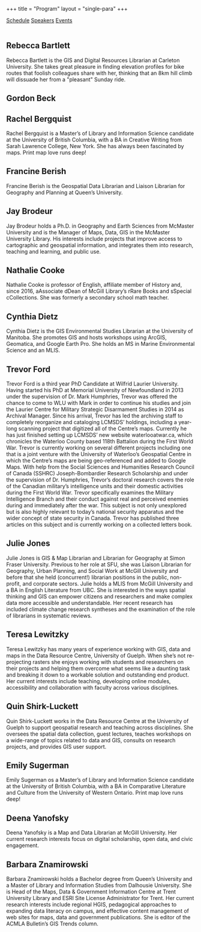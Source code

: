 +++
title = "Program"
layout = "single-para"
+++

<div class="program expanded button-group">
  <a href="../schedule" class="button">Schedule</a>
  <a href="../speakers" class="button active">Speakers</a>
  <a href="../events" class="button">Events</a>
</div>
<br />

## Rebecca Bartlett
Rebecca Bartlett is the GIS and Digital Resources Librarian at Carleton University. She takes great pleasure in finding elevation profiles for bike routes that foolish colleagues share with her, thinking that an 8km hill climb will dissuade her from a "pleasant" Sunday ride.
## Gordon Beck

## Rachel Bergquist 
Rachel Bergquist is a Master’s of Library and Information Science candidate at the University of British Columbia, with a BA in Creative Writing from Sarah Lawrence College, New York. She has always been fascinated by maps. Print map love runs deep!

## Francine Berish
Francine Berish is the Geospatial Data Librarian and Liaison Librarian for Geography and Planning at Queen’s University.

## Jay Brodeur
Jay Brodeur holds a Ph.D. in Geography and Earth Sciences from McMaster University and is the Manager of Maps, Data, GIS in the McMaster University Library. His interests include projects that improve access to cartographic and geospatial information, and integrates them into research, teaching and learning, and public use.

## Nathalie Cooke 
Nathalie Cooke is professor of English, affiliate member of History and, since 2016, aAssociate dDean of McGill Library’s rRare Books and sSpecial cCollections. She was formerly a secondary school math teacher.

## Cynthia Dietz
Cynthia Dietz is the GIS Environmental Studies Librarian at the University of Manitoba. She promotes GIS and hosts workshops using ArcGIS, Geomatica, and Google Earth Pro. She holds an MS in Marine Environmental Science and an MLIS.

## Trevor Ford
Trevor Ford is a third year PhD Candidate at Wilfrid Laurier University. Having started his PhD at Memorial University of Newfoundland in 2013 under the supervision of Dr. Mark Humphries, Trevor was offered the chance to come to WLU with Mark in order to continue his studies and join the Laurier Centre for Military Strategic Disarmament Studies in 2014 as Archival Manager. Since his arrival, Trevor has led the archiving staff to completely reorganize and cataloging LCMSDS’ holdings, including a year-long scanning project that digitized all of the Centre’s maps. Currently he has just finished setting up LCMSDS’ new website waterlooatwar.ca, which chronicles the Waterloo County based 118th Battalion during the First World War. Trevor is currently working on several different projects including one that is a joint venture with the University of Waterloo’s Geospatial Centre in which the Centre’s maps are being geo-referenced and added to Google Maps.
With help from the Social Sciences and Humanities Research Council of Canada (SSHRC) Joseph-Bombardier Research Scholarship and under the supervision of Dr. Humphries, Trevor’s doctoral research covers the role of the Canadian military’s intelligence units and their domestic activities during the First World War. Trevor specifically examines the Military Intelligence Branch and their conduct against real and perceived enemies during and immediately after the war. This subject is not only unexplored but is also highly relevant to today’s national security apparatus and the wider concept of state security in Canada. Trevor has published three articles on this subject and is currently working on a collected letters book.

## Julie Jones
Julie Jones is GIS & Map Librarian and Librarian for Geography at Simon Fraser University. Previous to her role at SFU, she was Liaison Librarian for Geography, Urban Planning, and Social Work at McGill University and before that she held (concurrent!) librarian positions in the public, non-profit, and corporate sectors.  Julie holds a MLIS from McGill University and a BA in English Literature from UBC. She is interested in the ways spatial thinking and GIS can empower citizens and researchers and make complex data more accessible and understandable. Her recent research has included climate change research syntheses and the examination of the role of librarians in systematic reviews.

## Teresa Lewitzky
Teresa Lewitzky has many years of experience working with GIS, data and maps in the Data Resource Centre, University of Guelph. When she’s not re-projecting rasters she enjoys working with students and researchers on their projects and helping them overcome what seems like a daunting task and breaking it down to a workable solution and outstanding end product. Her current interests include teaching, developing online modules, accessibility and collaboration with faculty across various disciplines.

## Quin Shirk-Luckett
Quin Shirk-Luckett works in the Data Resource Centre at the University of Guelph to support geospatial research and teaching across disciplines. She oversees the spatial data collection, guest lectures, teaches workshops on a wide-range of topics related to data and GIS, consults on research projects, and provides GIS user support.  

## Emily Sugerman
Emily Sugerman os a Master’s of Library and Information Science candidate at the University of British Columbia, with a BA in Comparative Literature and Culture from the University of Western Ontario. Print map love runs deep!

## Deena Yanofsky
Deena Yanofsky is a Map and Data Librarian at McGill University. Her current research interests focus on digital scholarship, open data, and civic engagement.

## Barbara Znamirowski
Barbara Znamirowski holds a Bachelor degree from Queen’s University and a Master of Library and Information Studies from Dalhousie University. She is Head of the Maps, Data & Government Information Centre at Trent University Library and ESRI Site License Administrator for Trent. Her current research interests include regional HGIS, pedagogical approaches to expanding data literacy on campus, and effective content management of web sites for maps, data and government publications. She is editor of the ACMLA Bulletin’s GIS Trends column.